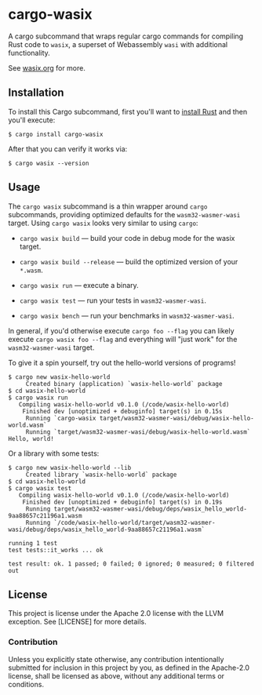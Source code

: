 # cargo-wasix

A cargo subcommand that wraps regular cargo commands for compiling Rust code
to `wasix`, a superset of Webassembly `wasi` with additional functionality.

See [wasix.org](https://wasix.org) for more.

## Installation

To install this Cargo subcommand, first you'll want to [install
Rust](https://www.rust-lang.org/tools/install) and then you'll execute:

```
$ cargo install cargo-wasix
```

After that you can verify it works via:

```
$ cargo wasix --version
```

## Usage

The `cargo wasix` subcommand is a thin wrapper around `cargo` subcommands,
providing optimized defaults for the `wasm32-wasmer-wasi` target. Using `cargo wasix`
looks very similar to using `cargo`:

- `cargo wasix build` — build your code in debug mode for the wasix target.

- `cargo wasix build --release` — build the optimized version of your `*.wasm`.

- `cargo wasix run` — execute a binary.

- `cargo wasix test` — run your tests in `wasm32-wasmer-wasi`.

- `cargo wasix bench` — run your benchmarks in `wasm32-wasmer-wasi`.

In general, if you'd otherwise execute `cargo foo --flag` you can likely execute
`cargo wasix foo --flag` and everything will "just work" for the `wasm32-wasmer-wasi`
target.

To give it a spin yourself, try out the hello-world versions of programs!

```
$ cargo new wasix-hello-world
     Created binary (application) `wasix-hello-world` package
$ cd wasix-hello-world
$ cargo wasix run
   Compiling wasix-hello-world v0.1.0 (/code/wasix-hello-world)
    Finished dev [unoptimized + debuginfo] target(s) in 0.15s
     Running `cargo-wasix target/wasm32-wasmer-wasi/debug/wasix-hello-world.wasm`
     Running `target/wasm32-wasmer-wasi/debug/wasix-hello-world.wasm`
Hello, world!
```

Or a library with some tests:

```
$ cargo new wasix-hello-world --lib
     Created library `wasix-hello-world` package
$ cd wasix-hello-world
$ cargo wasix test
   Compiling wasix-hello-world v0.1.0 (/code/wasix-hello-world)
    Finished dev [unoptimized + debuginfo] target(s) in 0.19s
     Running target/wasm32-wasmer-wasi/debug/deps/wasix_hello_world-9aa88657c21196a1.wasm
     Running `/code/wasix-hello-world/target/wasm32-wasmer-wasi/debug/deps/wasix_hello_world-9aa88657c21196a1.wasm`

running 1 test
test tests::it_works ... ok

test result: ok. 1 passed; 0 failed; 0 ignored; 0 measured; 0 filtered out
```

## License

This project is license under the Apache 2.0 license with the LLVM exception.
See [LICENSE] for more details.

### Contribution

Unless you explicitly state otherwise, any contribution intentionally submitted
for inclusion in this project by you, as defined in the Apache-2.0 license,
shall be licensed as above, without any additional terms or conditions.
